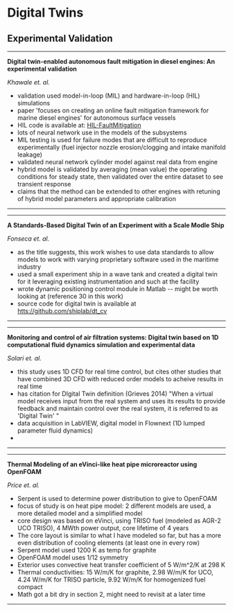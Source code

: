 # Digital Twins

## Experimental Validation

---
**Digital twin-enabled autonomous fault mitigation in diesel engines: An experimental validation**

*Khawale et. al.*

- validation used model-in-loop (MIL) and hardware-in-loop (HIL) simulations
- paper 'focuses on creating an online fault mitigation framework for marine diesel engines' for autonomous surface vessels
- HIL code is available at: [HIL-FaultMitigation](https://github.com/Rajk-hawale/HIL-FaultMitigation)
- lots of neural network use in the models of the subsystems
- MIL testing is used for failure modes that are difficult to reproduce experimentally (fuel injector nozzle erosion/clogging and intake manifold leakage)
- validated neural network cylinder model against real data from engine
- hybrid model is validated by averaging (mean value) the operating conditions for steady state, then validated over the entire dataset to see transient response
- claims that the method can be extended to other engines with retuning of hybrid model parameters and appropriate calibration


---

---
**A Standards-Based Digital Twin of an Experiment with a Scale Modle Ship**

*Fonseca et. al.*

- as the title suggests, this work wishes to use data standards to allow models to work with varying proprietary software used in the maritime industry
- used a small experiment ship in a wave tank and created a digital twin for it leveraging existing instrumentation and such at the facility
- wrote dynamic positioning control module in Matlab -- might be worth looking at (reference 30 in this work)
- source code for digital twin is available at [htts://github.com/shiplab/dt_cv](https://github.com/shiplab/dt_cv)

---


---
**Monitoring and control of air filtration systems: Digital twin based on 1D computational fluid dynamics simulation and experimental data**

*Solari et. al.*

- this study uses 1D CFD for real time control, but cites other studies that have combined 3D CFD with reduced order models to acheive results in real time
- has citation for DIgital Twin definition (Grieves 2014) "When a virtual model receives input from the real system and uses its results to provide feedback and maintain control over the real system, it is referred to as 'Digital Twin' "
- data acquisition in LabVIEW, digital model in Flownext (1D lumped parameter fluid dynamics)
- 
---


---
**Thermal Modeling of an eVinci-like heat pipe microreactor using OpenFOAM**

*Price et. al.*

- Serpent is used to determine power distribution to give to OpenFOAM
- focus of study is on heat pipe model: 2 different models are used, a more detailed model and a simplified model
- core design was based on eVinci, using TRISO fuel (modeled as AGR-2 UCO TRISO), 4 MWth power output, core lifetime of 4 years
- The core layout is similar to what I have modeled so far, but has a more even distribution of cooling elements (at least one in every row)
- Serpent model used 1200 K as temp for graphite
- OpenFOAM model uses 1/12 symmetry
- Exterior uses convective heat transfer coefficient of 5 W/m^2/K at 298 K
- Thermal conductivities: 15 W/m/K for graphite, 2.98 W/m/K for UCO, 4.24 W/m/K for TRISO particle, 9.92 W/m/K for homogenized fuel compact
- Math got a bit dry in section 2, might need to revisit at a later time


---






